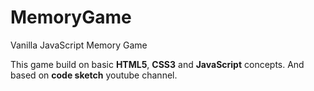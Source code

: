 # MemoryGame
Vanilla JavaScript Memory Game

This game build on basic **HTML5**, **CSS3** and **JavaScript** concepts. And based on **code sketch** youtube channel.